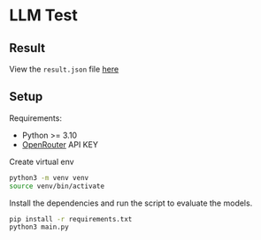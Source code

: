 # LLM Test

## Result

View the `result.json` file [here](https://github.com/okradze/llm-test/blob/main/result.json)

## Setup

Requirements:

-   Python >= 3.10
-   [OpenRouter](https://openrouter.ai/) API KEY

Create virtual env

```bash
python3 -m venv venv
source venv/bin/activate
```

Install the dependencies and run the script to evaluate the models.

```bash
pip install -r requirements.txt
python3 main.py
```
